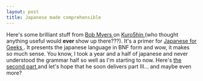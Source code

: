 ```yaml
---
layout: post
title: Japanese made comprehensible 
---
```

Here's some brilliant stuff from <a href="http://bob.myers.name/blog/">Bob Myers </a>on <a href="http://www.kuro5hin.org/">Kuro5hin </a>(who thought anything useful would <strong>ever </strong>show up there???). It's a primer for <a href="http://www.kuro5hin.org/story/2004/2/26/175722/727">Japanese for Geeks </a>. It presents the japanese language in BNF form and wow, it makes so much sense. You know, I took a year and a half of japanese and never understood the grammar half so well as I'm starting to now. Here's <a href="http://www.kuro5hin.org/story/2004/3/25/32218/1824">the second part </a>and let's hope that he soon delivers part III... and maybe even more?
